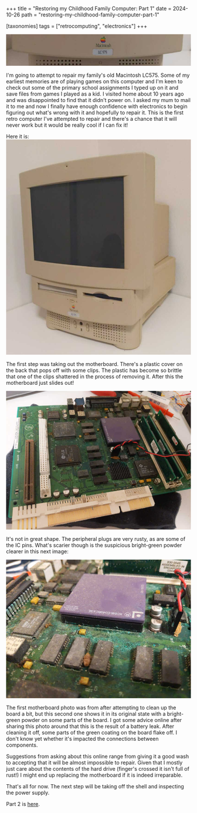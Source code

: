 +++
title = "Restoring my Childhood Family Computer: Part 1"
date = 2024-10-26
path = "restoring-my-childhood-family-computer-part-1"

[taxonomies]
tags = ["retrocomputing", "electronics"]
+++

![Close-up of the logo on the front of my Macintosh LC575](banner.jpg)

I'm going to attempt to repair my family's old Macintosh LC575. Some of my
earliest memories are of playing games on this computer and I'm keen to check out some of
the primary school assignments I typed up on it and save files from games I
played as a kid. I visited home about 10 years ago and was disappointed to find
that it didn't power on. I asked my mum to mail it to me and now I finally have
enough confidence with electronics to begin figuring out what's wrong with it
and hopefully to repair it. This is the first retro computer I've attempted to
repair and there's a chance that it will never work but it would be really cool
if I can fix it!

Here it is:
![The Macintosh LC575](computer.jpg)

The first step was taking out the motherboard. There's a plastic cover on the
back that pops off with some clips. The plastic has become so brittle that one
of the clips shattered in the process of removing it. After this the
motherboard just slides out!

![The motherboard, with signs of a great deal of corrosion](mobo.jpg)

It's not in great shape. The peripheral plugs are very rusty, as are some of
the IC pins. What's scarier though is the suspicious bright-green powder
clearer in this next image:

![Close-up of the motherboard showing a bright-green powder](battery-acid-leak.jpg)

The first motherboard photo was from after attempting to clean up the board a
bit, but this second one shows it in its original state with a bright-green
powder on some parts of the board. I got some advice online after sharing this
photo around that this is the result of a battery leak. After cleaning it off,
some parts of the green coating on the board flake off. I don't know yet
whether it's impacted the connections between components.

Suggestions from asking about this online range from giving it a good wash to
accepting that it will be almost impossible to repair. Given that I mostly just
care about the contents of the hard drive (finger's crossed it isn't full of
rust!) I might end up replacing the motherboard if it is indeed irreparable.

That's all for now. The next step will be taking off the shell and inspecting
the power supply.

Part 2 is [here](@/blog/restoring-my-childhood-family-computer-part-2/index.md).
